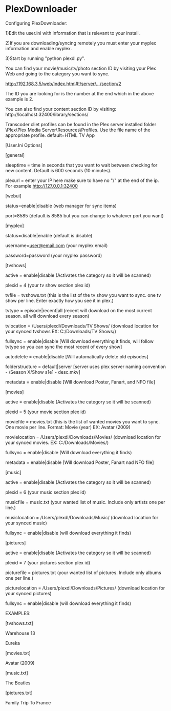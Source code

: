 PlexDownloader
==============
Configuring PlexDownloader:

1)Edit the user.ini with information that is relevant to your install.

2)If you are downloading/syncing remotely you must enter your myplex information and enable myplex.

3)Start by running "python plexdl.py".

You can find your movie/music/tv/photo section ID by visiting your Plex Web and going to the category you want to sync.

http://192.168.3.5/web/index.html#!/server/.../section/2

The ID you are looking for is the number at the end which in the above example is 2.

You can also find your content section ID by visiting:
http://localhost:32400/library/sections/

Transcoder cliet profiles can be found in the Plex server installed folder \Plex\Plex Media Server\Resources\Profiles.
Use the file name of the appropriate profile. default=HTML TV App


[User.Ini Options]

[general]

sleeptime = time in seconds that you want to wait between checking for new content. Default is 600 seconds (10 minutes).

plexurl = enter your IP here make sure to have no "/" at the end of the ip. For example http://127.0.0.1:32400

[webui]

status=enable|disable (web manager for sync items)

port=8585 (default is 8585 but you can change to whatever port you want)

[myplex]

status=disable|enable (default is disable)

username=user@email.com (your myplex email)

password=password (your myplex password)

[tvshows]

active = enable|disable (Activates the category so it will be scanned)

plexid = 4 (your tv show section plex id)

tvfile = tvshows.txt (this is the list of the tv show you want to sync. one tv show per line. Enter exactly how you see it in plex.)

tvtype = episode|recent|all (recent will download on the most current season. all will download every season)

tvlocation = /Users/plexdl/Downloads/TV Shows/ (download location for your synced tvshows EX: C:/Downloads/TV Shows/)

fullsync = enable|disable [Will download everything it finds, will follow tvtype so you can sync the most recent of every show]

autodelete = enable|disable [Will automatically delete old episodes]

folderstructure = default|server [server uses plex server naming convention - /Season X/Show s1e1 - desc.mkv]

metadata = enable|disable [Will download Poster, Fanart, and NFO file]

[movies]

active = enable|disable (Activates the category so it will be scanned)

plexid = 5 (your movie section plex id)

moviefile = movies.txt (this is the list of wanted movies you want to sync. One movie per line. Format: Movie (year) EX: Avatar (2009)

movielocation = /Users/plexdl/Downloads/Movies/ (download location for your synced movies. EX: C:/Downloads/Movies/)

fullsync = enable|disable (Will download everything it finds)

metadata = enable|disable [Will download Poster, Fanart nad NFO file]

[music]

active = enable|disable (Activates the category so it will be scanned)

plexid = 6 (your music section plex id)

musicfile = music.txt (your wanted list of music. Include only artists one per line.)

musiclocation = /Users/plexdl/Downloads/Music/ (download location for your synced music)

fullsync = enable|disable (will download everything it finds)

[pictures]

active = enable|disable (Activates the category so it will be scanned)

plexid = 7 (your pictures section plex id)

picturefile = pictures.txt (your wanted list of pictures. Include only albums one per line.)

picturelocation = /Users/plexdl/Downloads/Pictures/ (download location for your synced pictures)

fullsync = enable|disable (will download everything it finds)

EXAMPLES:

[tvshows.txt]

Warehouse 13

Eureka

[movies.txt]

Avatar (2009)

[music.txt]

The Beatles

[pictures.txt]

Family Trip To France
